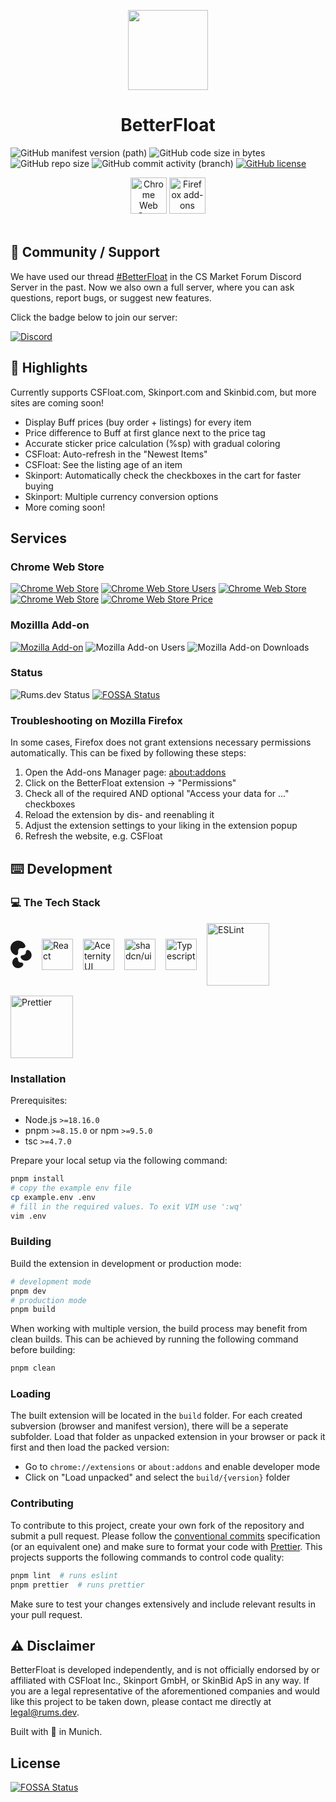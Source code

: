 <p align="center">
  <a href="https://chrome.google.com/webstore/detail/bphfhlfhnohppnleaehnlfigkkccpglk">
    <img width="128" src="https://raw.githubusercontent.com/GODrums/BetterFloat/main/public/betterfloat_logo128.png"/>
  </a>
  <h1 align="center">BetterFloat</h1>
</p>

![GitHub manifest version (path)](https://img.shields.io/github/manifest-json/v/GODrums/betterfloat)
![GitHub code size in bytes](https://img.shields.io/github/languages/code-size/GODrums/betterfloat)
![GitHub repo size](https://img.shields.io/github/repo-size/GODrums/betterfloat)
![GitHub commit activity (branch)](https://img.shields.io/github/commit-activity/w/GODrums/BetterFloat)
[![GitHub license](https://img.shields.io/badge/license-MIT-blue.svg)](https://raw.githubusercontent.com/GODrums/BetterEsportal/LICENSE)

<p align="center">
  <a href="https://chromewebstore.google.com/detail/betterfloat/bphfhlfhnohppnleaehnlfigkkccpglk">
    <picture>
      <source srcset="https://i.imgur.com/XBIE9pk.png" media="(prefers-color-scheme: dark)">
      <img height="58" src="https://i.imgur.com/oGxig2F.png" alt="Chrome Web Store"></picture></a>
  <a href="https://addons.mozilla.org/en-US/firefox/addon/betterfloat/">
    <picture>
      <source srcset="https://i.imgur.com/ZluoP7T.png" media="(prefers-color-scheme: dark)">
      <img height="58" src="https://i.imgur.com/4PobQqE.png" alt="Firefox add-ons"></picture></a>
  </br></br>
</p>

## 🤝 Community / Support

<p>
We have used our thread <a href="https://discord.com/channels/664104795367538690/1140464870559584267">#BetterFloat</a> in the CS Market Forum Discord Server in the past. Now we also own a full server, where you can ask questions, report bugs, or suggest new features.
</p>

Click the badge below to join our server:

[![Discord](https://img.shields.io/badge/Discord-5865F2?logo=discord&logoColor=white)](https://discord.gg/VQWXp33nSW)

## 📄 Highlights

Currently supports CSFloat.com, Skinport.com and Skinbid.com, but more sites are coming soon!

-   Display Buff prices (buy order + listings) for every item
-   Price difference to Buff at first glance next to the price tag
-   Accurate sticker price calculation (%sp) with gradual coloring
-   CSFloat: Auto-refresh in the "Newest Items"
-   CSFloat: See the listing age of an item
-   Skinport: Automatically check the checkboxes in the cart for faster buying
-   Skinport: Multiple currency conversion options
-   More coming soon!

## Services

### Chrome Web Store

[![Chrome Web Store](https://img.shields.io/chrome-web-store/v/bphfhlfhnohppnleaehnlfigkkccpglk.svg?label=Chrome%20Web%20Store&logo=googlechrome)](https://chrome.google.com/webstore/detail/bphfhlfhnohppnleaehnlfigkkccpglk)
[![Chrome Web Store Users](https://img.shields.io/chrome-web-store/users/bphfhlfhnohppnleaehnlfigkkccpglk.svg)](https://chrome.google.com/webstore/detail/bphfhlfhnohppnleaehnlfigkkccpglk)
[![Chrome Web Store](https://img.shields.io/chrome-web-store/stars/bphfhlfhnohppnleaehnlfigkkccpglk.svg)](https://chrome.google.com/webstore/detail/bphfhlfhnohppnleaehnlfigkkccpglk)
[![Chrome Web Store](https://img.shields.io/chrome-web-store/rating-count/bphfhlfhnohppnleaehnlfigkkccpglk.svg)](https://chrome.google.com/webstore/detail/bphfhlfhnohppnleaehnlfigkkccpglk)
[![Chrome Web Store Price](https://img.shields.io/chrome-web-store/price/bphfhlfhnohppnleaehnlfigkkccpglk.svg)](https://chrome.google.com/webstore/detail/bphfhlfhnohppnleaehnlfigkkccpglk)

### Mozillla Add-on

[![Mozilla Add-on](https://img.shields.io/amo/v/betterfloat.svg?label=Mozilla%20Add-on&logo=firefox)](https://addons.mozilla.org/en-US/firefox/addon/betterfloat/)
![Mozilla Add-on Users](https://img.shields.io/amo/users/betterfloat)
![Mozilla Add-on Downloads](https://img.shields.io/amo/dw/betterfloat)

### Status

![Rums.dev Status](https://img.shields.io/endpoint?url=https%3A%2F%2Fapi.rums.dev%2Fstatus)
[![FOSSA Status](https://app.fossa.com/api/projects/git%2Bgithub.com%2FGODrums%2FBetterFloat.svg?type=shield)](https://app.fossa.com/projects/git%2Bgithub.com%2FGODrums%2FBetterFloat?ref=badge_shield)


### Troubleshooting on Mozilla Firefox

In some cases, Firefox does not grant extensions necessary permissions automatically. This can be fixed by following these steps:

1. Open the Add-ons Manager page: [about:addons](about:addons)
2. Click on the BetterFloat extension -> "Permissions"
3. Check all of the required AND optional "Access your data for ..." checkboxes
4. Reload the extension by dis- and reenabling it
5. Adjust the extension settings to your liking in the extension popup
6. Refresh the website, e.g. CSFloat

## ⌨️ Development

### 💻 The Tech Stack

<div style="display: flex; flex-direction: row; align-items: center; flex-wrap: wrap; gap: 1rem;">
<svg width="34" height="44" viewBox="0 0 34 44" class="w-6"><path d="M16.8667 35.0812C19.2967 35.0812 21.3513 37.1684 20.1782 39.2965C20.0389 39.5493 19.8866 39.7962 19.7218 40.0362C18.7146 41.503 17.2829 42.6461 15.6079 43.3212C13.933 43.9962 12.0898 44.1728 10.3117 43.8287C8.53353 43.4846 6.90019 42.6351 5.6182 41.3878C4.33622 40.1405 3.46318 38.5513 3.10948 36.8211C2.75579 35.091 2.93732 33.2977 3.63112 31.668C4.32492 30.0383 5.49984 28.6454 7.00729 27.6653C7.2829 27.4862 7.56736 27.3223 7.8593 27.174C10.0261 26.0739 12.1 28.1322 12.1 30.5622V30.6812C12.1 33.1112 14.07 35.0812 16.5 35.0812H16.8667Z" fill="currentColor"></path><path d="M24.5666 18.6702C24.5666 16.2401 26.6405 14.1819 28.8073 15.282C29.0992 15.4302 29.3837 15.5941 29.6593 15.7733C31.1667 16.7533 32.3417 18.1463 33.0355 19.776C33.7293 21.4057 33.9108 23.199 33.5571 24.9291C33.2034 26.6592 32.3304 28.2484 31.0484 29.4957C29.7664 30.7431 28.1331 31.5925 26.3549 31.9367C24.5767 32.2808 22.7336 32.1042 21.0586 31.4291C19.3836 30.7541 17.952 29.6109 16.9448 28.1442C16.7799 27.9042 16.6277 27.6573 16.4883 27.4045C15.3153 25.2763 17.3698 23.1891 19.7999 23.1891L20.1666 23.1891C22.5966 23.1891 24.5666 21.2192 24.5666 18.7891L24.5666 18.6702Z" fill="currentColor"></path><path d="M12.2224 19.3838C12.2224 21.8138 10.1936 23.8563 7.91208 23.0198C7.04393 22.7014 6.21144 22.2863 5.43205 21.7796C3.42212 20.4729 1.85557 18.6157 0.930494 16.4427C0.00542386 14.2698 -0.236617 11.8787 0.234979 9.5719C0.706577 7.2651 1.87063 5.14617 3.57994 3.48305C5.28925 1.81994 7.46704 0.68735 9.83792 0.228499C12.2088 -0.230353 14.6663 0.00514682 16.8996 0.905216C19.1329 1.80529 21.0418 3.3295 22.3848 5.28511C22.8846 6.01303 23.2978 6.78854 23.6195 7.59666C24.5183 9.85439 22.4746 11.8919 20.0446 11.8919L16.6224 11.8919C14.1923 11.8919 12.2224 13.8618 12.2224 16.2919L12.2224 19.3838Z" fill="currentColor"></path></svg>
<img align="center" src="https://api.iconify.design/logos:react.svg?color=%23888888" alt="React" width="50">
<img align="center" src="https://avatars.githubusercontent.com/u/139895814?s=48&v=4" alt="Aceternity UI" width="50">
<img align="center" src="https://ui.aceternity.com/_next/image?url=%2Flogo.png&w=64&q=75" alt="shadcn/ui" width="50">
<img align="center" src="https://icongr.am/devicon/typescript-original.svg?size=128&color=currentColor" alt="Typescript" width="50" height="50">
<img align="center" src="https://cdn.jsdelivr.net/gh/devicons/devicon/icons/eslint/eslint-original-wordmark.svg" alt="ESLint" width="100">
<img align="center" src="https://raw.githubusercontent.com/prettier/prettier-logo/master/images/prettier-banner-dark.svg" alt="Prettier" width="100">
</div>

### Installation

Prerequisites:

-   Node.js `>=18.16.0`
-   pnpm `>=8.15.0` or npm `>=9.5.0`
-   tsc `>=4.7.0`

Prepare your local setup via the following command:

```bash
pnpm install
# copy the example env file
cp example.env .env
# fill in the required values. To exit VIM use ':wq'
vim .env
```

### Building

Build the extension in development or production mode:

```bash
# development mode
pnpm dev 
# production mode
pnpm build
```

When working with multiple version, the build process may benefit from clean builds. This can be achieved by running the following command before building:

```bash
pnpm clean
```

### Loading

The built extension will be located in the `build` folder. For each created subversion (browser and manifest version), there will be a seperate subfolder. Load that folder as unpacked extension in your browser or pack it first and then load the packed version:
- Go to `chrome://extensions` or `about:addons` and enable developer mode
- Click on "Load unpacked" and select the `build/{version}` folder

### Contributing

To contribute to this project, create your own fork of the repository and submit a pull request.
Please follow the [conventional commits](https://www.conventionalcommits.org/en/v1.0.0/) specification (or an equivalent one) and make sure to format your code with [Prettier](https://prettier.io/). This projects supports the following commands to control code quality:

```bash
pnpm lint  # runs eslint
pnpm prettier  # runs prettier
```

Make sure to test your changes extensively and include relevant results in your pull request.

## ⚠️ Disclaimer

BetterFloat is developed independently, and is not officially endorsed by or affiliated with CSFloat Inc., Skinport GmbH, or SkinBid ApS in any way. If you are a legal representative of the aforementioned companies and would like this project to be taken down, please contact me directly at legal@rums.dev.

Built with 🖤 in Munich.

## License
[![FOSSA Status](https://app.fossa.com/api/projects/git%2Bgithub.com%2FGODrums%2FBetterFloat.svg?type=large)](https://app.fossa.com/projects/git%2Bgithub.com%2FGODrums%2FBetterFloat?ref=badge_large)